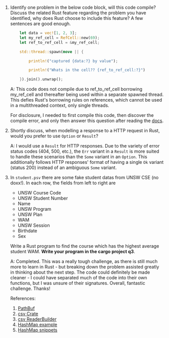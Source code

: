 1.  Identify one problem in the below code block, will this code compile? Discuss the related Rust feature regarding the problem you have identified, why does Rust choose to include this feature? A few sentences are good enough.

    ```rust
        let data = vec![1, 2, 3];
        let my_ref_cell = RefCell::new(69);
        let ref_to_ref_cell = &my_ref_cell;

        std::thread::spawn(move || {

            println!("captured {data:?} by value");

            println!("Whats in the cell?? {ref_to_ref_cell:?}")

        }).join().unwrap();
    ```

    A: This code does not compile due to ref_to_ref_cell borrowing my_ref_cell and thereafter being used within a separate spawned thread. This defies Rust's borrowing rules on references, which cannot be used in a multithreaded context, only single threads.
    
    For disclosure, I needed to first compile this code, then discover the compile error, and only then answer this question after reading the [docs](https://doc.rust-lang.org/book/ch15-05-interior-mutability.html).

2.  Shortly discuss, when modelling a response to a HTTP request in Rust, would you prefer to use `Option` or `Result`?

    A: I would use a `Result` for HTTP responses. Due to the variety of error status codes (404, 500, etc.), the `Err` variant in a `Result` is more suited to handle these scenarios than the `Some` variant in an `Option`. This additionally follows HTTP responses' format of having a single `Ok` variant (status 200) instead of an ambiguous `Some` variant.

3.  In `student.psv` there are some fake student datas from UNSW CSE (no doxx!). In each row, the fields from left to right are

    - UNSW Course Code
    - UNSW Student Number
    - Name
    - UNSW Program
    - UNSW Plan
    - WAM
    - UNSW Session
    - Birthdate
    - Sex

    Write a Rust program to find the course which has the highest average student WAM. **Write your program in the cargo project q3**.

    A: Completed. This was a really tough challenge, as there is still much more to learn in Rust - but breaking down the problem assisted greatly in thinking about the next step. The code could definitely be made cleaner - I could have separated much of the code into their own functions, but I was unsure of their signatures. Overall, fantastic challenge. Thanks!

    References:
    1. [PathBuf](https://doc.rust-lang.org/std/path/struct.PathBuf.html)
    2. [csv Crate](https://docs.rs/csv/latest/csv/tutorial/index.html)
    3. [csv ReaderBuilder](https://docs.rs/csv/latest/csv/struct.ReaderBuilder.html)
    4. [HashMap example](https://doc.rust-lang.org/std/collections/struct.HashMap.html)
    5. [HashMap snippets](https://doc.rust-lang.org/book/ch08-03-hash-maps.html)
